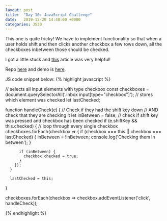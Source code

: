 ```yaml
---
layout: post
title:  "Day 10: JavaScript Challenge"
date:   2019-12-20 14:48:00 +0000
categories: JS30
---
```


This one is quite tricky! We have to implement functionality so that when a user holds shift and
then clicks another checkbox a few rows down, all the checkboxes inbetween those should be checked.

I got a little stuck and [this](https://medium.com/@yurikanamba/javascript30-hold-shift-to-check-multiple-checkboxes-42fe0db1d350
) article was very helpful! 

Repo [here](https://github.com/mlatif01/js30) 
and demo is [here](https://ml-js30.netlify.com/).

JS code snippet below:
{% highlight javascript %}

  // selects all input elements with type checkbox
  const checkboxes = document.querySelectorAll('.inbox input[type="checkbox"]');
  // stores which element was checked
  let lastChecked;

  function handleCheck(e) {
    // Check if they had the shift key down
    // AND check that they are checking it
    let inBetween = false;
      // check if shift key was pressed and checkbox has been checked
      if (e.shiftKey && this.checked) {
        // loop through every single checkbox
        checkboxes.forEach(checkbox => {
          if (checkbox === this || checkbox === lastChecked) {
            inBetween = !inBetween;
            console.log('Checking them in between');
          }

          if (inBetween) {
            checkbox.checked = true;
          }
        });
      }
      
      lastChecked = this;
  }

  checkboxes.forEach(checkbox => checkbox.addEventListener('click', handleCheck));

{% endhighlight %}











